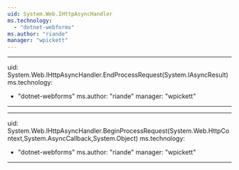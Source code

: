 ```yaml
---
uid: System.Web.IHttpAsyncHandler
ms.technology: 
  - "dotnet-webforms"
ms.author: "riande"
manager: "wpickett"
---
```


---
uid: System.Web.IHttpAsyncHandler.EndProcessRequest(System.IAsyncResult)
ms.technology: 
  - "dotnet-webforms"
ms.author: "riande"
manager: "wpickett"
---

---
uid: System.Web.IHttpAsyncHandler.BeginProcessRequest(System.Web.HttpContext,System.AsyncCallback,System.Object)
ms.technology: 
  - "dotnet-webforms"
ms.author: "riande"
manager: "wpickett"
---
